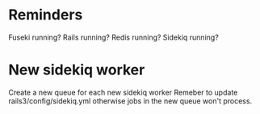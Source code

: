 # Reminders
Fuseki running?
Rails running?
Redis running?
Sidekiq running?

# New sidekiq worker
Create a new queue for each new sidekiq worker
Remeber to update rails3/config/sidekiq.yml otherwise jobs in the new queue won't process.